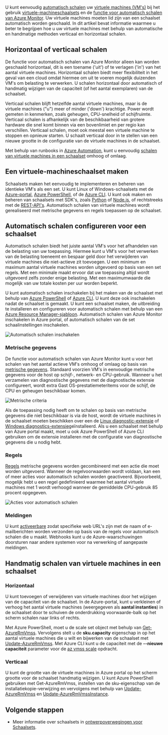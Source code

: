 U kunt eenvoudig [automatisch schalen](../articles/monitoring-and-diagnostics/insights-autoscale-best-practices.md) uw [virtuele machines (VM's)](../articles/virtual-machines/windows/overview.md) bij het gebruik [virtuele-machineschaalsets](../articles/virtual-machine-scale-sets/virtual-machine-scale-sets-overview.md) en de [functie voor automatisch schalen van Azure Monitor](../articles/monitoring-and-diagnostics/monitoring-overview-autoscale.md). Uw virtuele machines moeten lid zijn van een schaalset automatisch worden geschaald. In dit artikel bevat informatie waarmee u beter te begrijpen hoe u uw virtuele machines met behulp van automatische en handmatige methoden verticaal en horizontaal schalen.

## <a name="horizontal-or-vertical-scaling"></a>Horizontaal of verticaal schalen

De functie voor automatisch schalen van Azure Monitor alleen kan worden geschaald horizontaal, dit is een toename ('uit') of te verlagen ('in') van het aantal virtuele machines. Horizontaal schalen biedt meer flexibiliteit in het geval van een cloud omdat hiermee om uit te voeren mogelijk duizenden VM's om belasting te verwerken. U schalen horizontaal door automatisch of handmatig wijzigen van de capaciteit (of het aantal exemplaren) van de schaalset. 

Verticaal schalen blijft hetzelfde aantal virtuele machines, maar is de virtuele machines ("u") meer of minder ('down') krachtige. Power wordt gemeten in kenmerken, zoals geheugen, CPU-snelheid of schijfruimte. Verticaal schalen is afhankelijk van de beschikbaarheid van grotere hardware die snel komt binnen via een bovenlimiet en per regio kan verschillen. Verticaal schalen, moet ook meestal een virtuele machine te stoppen en opnieuw starten. U schaalt verticaal door in te stellen van een nieuwe grootte in de configuratie van de virtuele machines in de schaalset.

Met behulp van runbooks in [Azure Automation](../articles/automation/automation-intro.md), kunt u eenvoudig [schalen van virtuele machines in een schaalset](../articles/virtual-machine-scale-sets/virtual-machine-scale-sets-vertical-scale-reprovision.md) omhoog of omlaag.

## <a name="create-a-virtual-machine-scale-set"></a>Een virtuele-machineschaalset maken

Schaalsets maken het eenvoudig te implementeren en beheren van identieke VM's als een set. U kunt Linux of Windows-schaalsets met de [Azure-portal](../articles/virtual-machine-scale-sets/virtual-machine-scale-sets-portal-create.md), [Azure PowerShell](../articles/virtual-machines/windows/tutorial-create-vmss.md), of de [Azure CLI](../articles/virtual-machines/linux/tutorial-create-vmss.md). U kunt ook maken en beheren van schaalsets met SDK's, zoals [Python](https://azure.microsoft.com/develop/python/) of [Node.js](/nodejs/azure), of rechtstreeks met de [REST-API's](/rest/api/compute/virtualmachinescalesets). Automatisch schalen van virtuele machines wordt gerealiseerd met metrische gegevens en regels toepassen op de schaalset.

## <a name="configure-autoscale-for-a-scale-set"></a>Automatisch schalen configureren voor een schaalset

Automatisch schalen biedt het juiste aantal VM's voor het afhandelen van de belasting van uw toepassing. Hiermee kunt u VM's voor het verwerken van de belasting toeneemt en bespaar geld door het verwijderen van virtuele machines die niet-actieve zit toevoegen. U een minimum en maximum aantal virtuele machines worden uitgevoerd op basis van een set regels. Met een minimale maakt ervoor dat uw toepassing altijd wordt uitgevoerd zelfs zonder enige belasting. Met een maximumwaarde die mogelijk van uw totale kosten per uur worden beperkt.

U kunt automatisch schalen inschakelen bij het maken van de schaalset met behulp van [Azure PowerShell](../articles/monitoring-and-diagnostics/insights-powershell-samples.md#create-and-manage-autoscale-settings) of [Azure CLI](https://docs.microsoft.com/cli/azure/monitor/autoscale-settings). U kunt deze ook inschakelen nadat de schaalset is gemaakt. U kunt een schaalset maken, de uitbreiding te installeren en configureren voor automatisch schalen met behulp van een [Azure Resource Manager-sjabloon](../articles/virtual-machine-scale-sets/virtual-machine-scale-sets-windows-autoscale.md). Automatisch schalen van Azure Monitor inschakelen in Azure portal, of automatisch schalen van de set schaalinstellingen inschakelen.

![Automatisch schalen inschakelen](./media/virtual-machines-autoscale/virtual-machines-autoscale-enable.png)
 
### <a name="metrics"></a>Metrische gegevens

De functie voor automatisch schalen van Azure Monitor kunt u voor het schalen van het aantal actieve VM's omhoog of omlaag op basis van [metrische gegevens](../articles/monitoring-and-diagnostics/insights-autoscale-common-metrics.md). Standaard voorzien VM's in eenvoudige metrische gegevens voor de host op schijf-, netwerk- en CPU-gebruik. Wanneer u het verzamelen van diagnostische gegevens met de diagnostische extensie configureert, wordt extra Gast OS-prestatiemeteritems voor de schijf, de CPU en geheugen beschikbaar komen.

![Metrische criteria](./media/virtual-machines-autoscale/virtual-machines-autoscale-criteria.png)

Als de toepassing nodig heeft om te schalen op basis van metrische gegevens die niet beschikbaar is via de host, wordt de virtuele machines in de schaalset moeten beschikken over een de [Linux diagnostic-extensie](../articles/virtual-machines/linux/diagnostic-extension.md) of [Windows diagnostics-extensie](../articles/virtual-machines/windows/ps-extensions-diagnostics.md)geïnstalleerd. Als u een schaalset met behulp van Azure portal maakt, moet u ook Azure PowerShell of Azure CLI gebruiken om de extensie installeren met de configuratie van diagnostische gegevens die u nodig hebt.
 
### <a name="rules"></a>Regels

[Regels](../articles/monitoring-and-diagnostics/monitoring-autoscale-scale-by-custom-metric.md) metrische gegevens worden gecombineerd met een actie die moet worden uitgevoerd. Wanneer de regelvoorwaarden wordt voldaan, kan een of meer acties voor automatisch schalen worden geactiveerd. Bijvoorbeeld, mogelijk hebt u een regel gedefinieerd waarmee het aantal virtuele machines met 1 wordt verhoogd wanneer de gemiddelde CPU-gebruik 85 procent opgegeven.

![Acties voor automatisch schalen](./media/virtual-machines-autoscale/virtual-machines-autoscale-actions.png)
 
### <a name="notifications"></a>Meldingen

U kunt [activeerbare](../articles/monitoring-and-diagnostics/insights-autoscale-to-webhook-email.md) zodat specifieke web URL's zijn met de naam of e-mailberichten worden verzonden op basis van de regels voor automatisch schalen die u maakt. Webhooks kunt u de Azure-waarschuwingen doorsturen naar andere systemen voor na verwerking of aangepaste meldingen.

## <a name="manually-scale-vms-in-a-scale-set"></a>Handmatig schalen van virtuele machines in een schaalset

### <a name="horizontal"></a>Horizontaal

U kunt toevoegen of verwijderen van virtuele machines door het wijzigen van de capaciteit van de schaalset. In de Azure-portal, kunt u verkleinen of verhoog het aantal virtuele machines (weergegeven als **aantal instanties**) in de schaalset door te schuiven de onderdrukking voorwaarde-balk op het scherm schalen naar links of rechts.

Met Azure PowerShell, moet u de scale set object met behulp van [Get-AzureRmVmss](https://docs.microsoft.com/powershell/module/azurerm.compute/get-azurermvmss). Vervolgens stelt u de **sku.capacity** eigenschap in op het aantal virtuele machines die u wilt en bijwerken van de schaalset met [Update-AzureRmVmss](https://docs.microsoft.com/powershell/module/azurerm.compute/update-azurermvmss). Met Azure CLI kunt u de capaciteit met de **--nieuwe capaciteit** parameter voor de [az vmss scale](https://docs.microsoft.com/cli/azure/vmss#az_vmss_scale) opdracht.

### <a name="vertical"></a>Verticaal

U kunt de grootte van de virtuele machines in Azure portal op het scherm grootte voor de schaalset handmatig wijzigen. U kunt Azure PowerShell gebruiken met Get-AzureRmVmss, instellen van de sku-eigenschap van de installatiekopie-verwijzing en vervolgens met behulp van [Update-AzureRmVmss](https://docs.microsoft.com/powershell/module/azurerm.compute/update-azurermvmss) en [Update-AzureRmVmssInstance](https://docs.microsoft.com/powershell/module/azurerm.compute/update-azurermvmssinstance).

## <a name="next-steps"></a>Volgende stappen

- Meer informatie over schaalsets in [ontwerpoverwegingen voor Schaalsets](../articles/virtual-machine-scale-sets/virtual-machine-scale-sets-design-overview.md).

